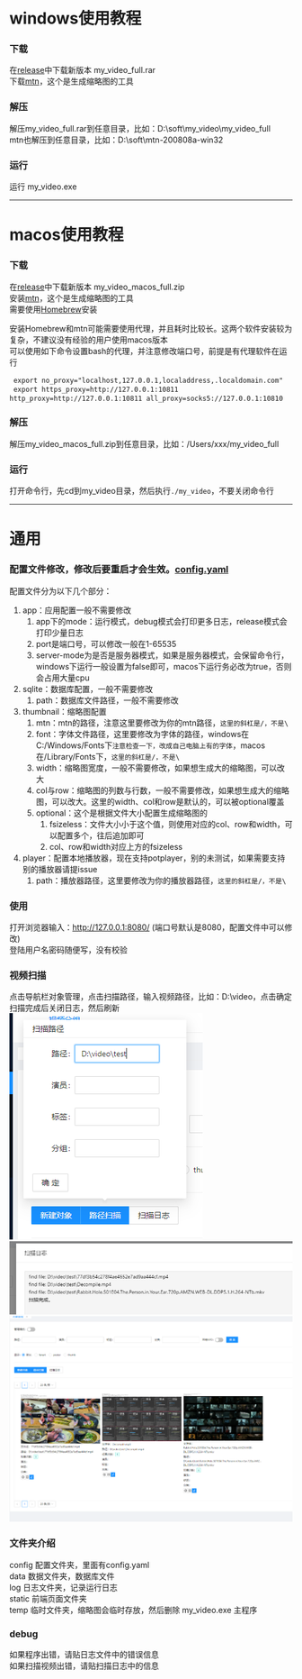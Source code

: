 # windows使用教程


### 下载

在[release](https://github.com/xi-mad/my_video/releases)中下载新版本 my_video_full.rar  
下载[mtn](https://moviethumbnail.sourceforge.net/)，这个是生成缩略图的工具

### 解压
解压my_video_full.rar到任意目录，比如：D:\soft\my_video\my_video_full  
mtn也解压到任意目录，比如：D:\soft\mtn-200808a-win32

### 运行
运行 my_video.exe  

----

# macos使用教程

### 下载

在[release](https://github.com/xi-mad/my_video/releases)中下载新版本 my_video_macos_full.zip  
安装[mtn](https://gitlab.com/movie_thumbnailer/mtn/-/wikis/home#macos)，这个是生成缩略图的工具  
需要使用[Homebrew](https://brew.sh/)安装

安装Homebrew和mtn可能需要使用代理，并且耗时比较长。这两个软件安装较为复杂，不建议没有经验的用户使用macos版本  
可以使用如下命令设置bash的代理，并注意修改端口号，前提是有代理软件在运行
```
 export no_proxy="localhost,127.0.0.1,localaddress,.localdomain.com"
 export https_proxy=http://127.0.0.1:10811 http_proxy=http://127.0.0.1:10811 all_proxy=socks5://127.0.0.1:10810
```

### 解压
解压my_video_macos_full.zip到任意目录，比如：/Users/xxx/my_video_full

### 运行
打开命令行，先cd到my_video目录，然后执行`./my_video`，不要关闭命令行

---

# 通用

### 配置文件修改，修改后要重启才会生效。[config.yaml](https://github.com/xi-mad/my_video/blob/master/backend/config/config.yaml)
配置文件分为以下几个部分：  
1. app：应用配置一般不需要修改  
   1. app下的mode：运行模式，debug模式会打印更多日志，release模式会打印少量日志  
   2. port是端口号，可以修改一般在1-65535  
   3. server-mode为是否是服务器模式，如果是服务器模式，会保留命令行，windows下运行一般设置为false即可，macos下运行务必改为true，否则会占用大量cpu
2. sqlite：数据库配置，一般不需要修改  
   1. path：数据库文件路径，一般不需要修改  
3. thumbnail：缩略图配置  
   1. mtn：mtn的路径，注意这里要修改为你的mtn路径，`这里的斜杠是/，不是\ `     
   2. font：字体文件路径，这里要修改为字体的路径，windows在C:/Windows/Fonts下`注意检查一下，改成自己电脑上有的字体`，macos在/Library/Fonts下，`这里的斜杠是/，不是\ `    
   3. width：缩略图宽度，一般不需要修改，如果想生成大的缩略图，可以改大  
   4. col与row：缩略图的列数与行数，一般不需要修改，如果想生成大的缩略图，可以改大。这里的width、col和row是默认的，可以被optional覆盖  
   5. optional：这个是根据文件大小配置生成缩略图的  
      1. fsizeless：文件大小小于这个值，则使用对应的col、row和width，可以配置多个，往后追加即可
      2. col、row和width对应上方的fsizeless
4. player：配置本地播放器，现在支持potplayer，别的未测试，如果需要支持别的播放器请提issue  
   1. path：播放器路径，这里要修改为你的播放器路径，`这里的斜杠是/，不是\ `


### 使用
打开浏览器输入：http://127.0.0.1:8080/ (端口号默认是8080，配置文件中可以修改)  
登陆用户名密码随便写，没有校验

### 视频扫描
点击导航栏对象管理，点击扫描路径，输入视频路径，比如：D:\video，点击确定  
扫描完成后关闭日志，然后刷新  
![运行截图](/img/usage/1.png)
![运行截图](/img/usage/2.png)
![运行截图](/img/usage/3.png)

### 文件夹介绍
config          配置文件夹，里面有config.yaml  
data            数据文件夹，数据库文件  
log             日志文件夹，记录运行日志  
static          前端页面文件夹  
temp            临时文件夹，缩略图会临时存放，然后删除
my_video.exe    主程序

### debug
如果程序出错，请贴日志文件中的错误信息  
如果扫描视频出错，请贴扫描日志中的信息